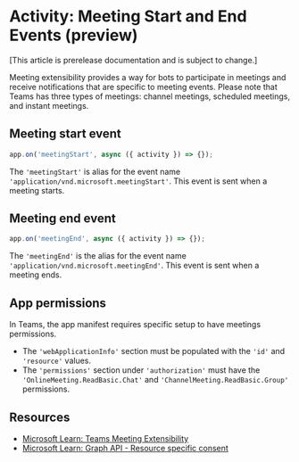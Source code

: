 # Activity: Meeting Start and End Events (preview)

[This article is prerelease documentation and is subject to change.]

Meeting extensibility provides a way for bots to participate in meetings and receive notifications that are specific to meeting events. Please note that Teams has three types of meetings: channel meetings, scheduled meetings, and instant meetings.

## Meeting start event

```typescript
app.on('meetingStart', async ({ activity }) => {});
```

The `'meetingStart'` is alias for the event name `'application/vnd.microsoft.meetingStart'`. This event is sent when a meeting starts.

## Meeting end event

```typescript
app.on('meetingEnd', async ({ activity }) => {});
```

The `'meetingEnd'` is the alias for the event name `'application/vnd.microsoft.meetingEnd'`. This event is sent when a meeting ends.

## App permissions

In Teams, the app manifest requires specific setup to have meetings permissions.

- The `'webApplicationInfo'` section must be populated with the `'id'` and `'resource'` values.
- The `'permissions'` section under `'authorization'` must have the `'OnlineMeeting.ReadBasic.Chat'` and `'ChannelMeeting.ReadBasic.Group'` permissions.

## Resources

- [Microsoft Learn: Teams Meeting Extensibility](https://learn.microsoft.com/en-us/microsoftteams/platform/apps-in-teams-meetings/meeting-apps-apis#example-of-getting-meeting-start-or-end-events)
- [Microsoft Learn: Graph API - Resource specific consent](https://learn.microsoft.com/en-us/microsoftteams/platform/graph-api/rsc/resource-specific-consent)